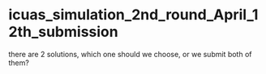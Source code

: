 # icuas_simulation_2nd_round_April_12th_submission

there are 2 solutions, which one should we choose, or we submit both of them?
